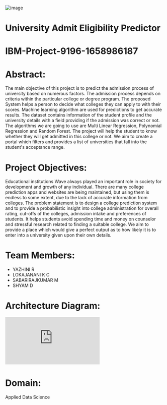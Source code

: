 ![image](https://user-images.githubusercontent.com/115606971/196098281-8d1455a3-a637-4573-ad9a-2103473e7fd3.png)

# University Admit Eligibility Predictor
# IBM-Project-9196-1658986187

# Abstract:
The main objective of this project is to predict the admission process of university based on numerous factors. 
The admission process depends on criteria within the particular college or degree program.
The proposed System helps a person to decide what colleges they can apply to with their scores. 
Machine learning algorithm are used for predictions to get accurate results.
The dataset contains information of the student profile and the university details with a field providing if the admission was correct or not. 
The algorithms we are going to use are Multi Linear Regression, Polynomial Regression and Random Forest.
The project will help the student to know whether they will get admitted in this college or not. We aim to create a portal which filters and provides a list of universities that fall into the student's acceptance range.

# Project Objectives:
Educational institutions Wave always played an important role in society for development and growth of any individual. 
There are many college prediction apps and websites are being maintained, but using them is endless to some extent, due to the lack of accurate information from colleges.
The problem statement is to design a college prediction system and to provide a probabilistic insight into college administration for overall rating, cut-offs of the colleges, admission intake and preferences of students. 
It helps students avoid spending time and money on counselor and stressful research related to finding a suitable college.
We aim to provide a place which would give a perfect output as to how likely it is to enter into a university given upon their own details.

# Team Members: 
- YAZHINI R 
- LOKAJANANI K C 
- SABARIRAJKUMAR M
- SHYAM D

# Architecture Diagram:
![image](https://github.com/IBM-EPBL/IBM-Project-9196-1658986187/blob/main/Pre-Development/Project%20Design%20Phase%20-%20I/Solution%20Architecture.pdf)

# Domain:
Applied Data Science
